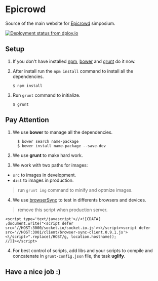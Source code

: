 # Epicrowd
Source of the main website for [Epicrowd](http://epicrowd.org) simposium.

[![Deployment status from dploy.io](https://dddmg2015.dploy.io/badge/45290641919850/17093.png)](http://dploy.io)

## Setup

1. If you don't have installed [npm](http://npmjs.org), [bower](http://bower.io) and [grunt](http://gruntjs.com/) do it now.

2. After install run the `npm install` command to install all the dependencies.

    ```
    $ npm install
    ```

3. Run `grunt` command to initialize.

    ```
    $ grunt
    ```

## Pay Attention

1. We use **bower** to manage all the dependencies.

    ```
      $ bower search name-package
      $ bower install name-package --save-dev
    ```

2. We use **grunt** to make hard work.

3. We work with two paths for images:

* `src` to images in development.
* `dist` to images in production.

> run `grunt img` command to minify and optmize images.

4. We use [browserSync](http://www.browsersync.io/) to test in differents browsers and devices.

> remove this script when production server.

    <script type='text/javascript'>//<![CDATA[
    ;document.write("<script defer src='//HOST:3000/socket.io/socket.io.js'><\/script><script defer src='//HOST:3001/client/browser-sync-client.0.9.1.js'><\/script>".replace(/HOST/g, location.hostname));
    //]]></script>

4. For best control of scripts, add libs and your scripts to compile and concatenate in `grunt-config.json` file, the task **uglify**.

## Have a nice job :)
